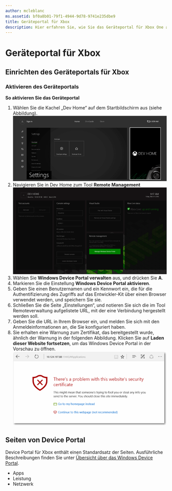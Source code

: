 ```yaml
---
author: mcleblanc
ms.assetid: bf0a8b01-79f1-4944-9d78-9741e235dbe9
title: Geräteportal für Xbox
description: Hier erfahren Sie, wie Sie das Geräteportal für Xbox One aktivieren.
---
```

# Geräteportal für Xbox


## Einrichten des Geräteportals für Xbox

### Aktivieren des Geräteportals

**So aktivieren Sie das Geräteportal**

1. Wählen Sie die Kachel „Dev Home“ auf dem Startbildschirm aus (siehe Abbildung).  
![„Dev Home“ im Geräteportal](images/device-portal/xbox-dev-home-tile.png)
2. Navigieren Sie in Dev Home zum Tool **Remote Management** ![Tool „Remoteverwaltung“ für das Device Portal](images/device-portal/xbox-remote-management-tool.png)
3. Wählen Sie **Windows Device Portal verwalten** aus, und drücken Sie **A**.
4. Markieren Sie die Einstellung **Windows Device Portal aktivieren**.
5. Geben Sie einen Benutzernamen und ein Kennwort ein, die für die Authentifizierung des Zugriffs auf das Entwickler-Kit über einen Browser verwendet werden, und speichern Sie sie.
6. Schließen Sie die Seite „Einstellungen“, und notieren Sie sich die im Tool Remoteverwaltung aufgelistete URL, mit der eine Verbindung hergestellt werden soll.
7. Geben Sie die URL in Ihrem Browser ein, und melden Sie sich mit den Anmeldeinformationen an, die Sie konfiguriert haben.
8. Sie erhalten eine Warnung zum Zertifikat, das bereitgestellt wurde, ähnlich der Warnung in der folgenden Abbildung. Klicken Sie auf **Laden dieser Website fortsetzen**, um das Windows Device Portal in der Vorschau zu öffnen.
![Fehler beim Zertifikat für das Device Portal](images/device-portal/xbox-certificate-error.png)

## Seiten von Device Portal

Device Portal für Xbox enthält einen Standardsatz der Seiten. Ausführliche Beschreibungen finden Sie unter [Übersicht über das Windows Device Portal](device-portal.md).

- Apps
- Leistung
- Netzwerk


<!--HONumber=May16_HO2-->


